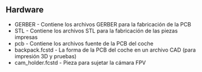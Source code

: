 Hardware
----

* GERBER - Contiene los archivos GERBER para la fabricación de la PCB
* STL - Contiene los archivos STL para la fabricación de las piezas impresas
* pcb - Contiene los archivos fuente de la PCB del coche
* backpack.fcstd - La forma de la PCB del coche en un archivo CAD (para impresión 3D y pruebas)
* cam_holder.fcstd - Pieza para sujetar la cámara FPV

